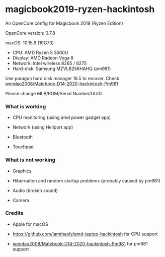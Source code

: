 # magicbook2019-ryzen-hackintosh

An OpenCore config for Magicbook 2019 (Ryzen Edition)

OpenCore version: 0.7.8

macOS: 10.15.6 (19G73)

- CPU: AMD Ryzen 5 3500U
- Display: AMD Radeon Vega 8
- Network: Intel wireless 8265 / 8275
- Hard-disk: Samsung MZVLB256HAHQ (pm981)

Use paragon hard disk manager 16.5 to recover. Check [wendao2008/Matebook-D14-2020-hackintosh-Pm981](https://github.com/wendao2008/Matebook-D14-2020-hackintosh-Pm981)

Please change MLB/ROM/Serial Number/UUID.

### What is working

* CPU monitoring (using amd power gadget app)

* Network (using Heilport app)

* Bluetooth

* Touchpad

### What is not working

* Graphics

* Hibernation and random startup problems (probably caused by pm981)

* Audio (broken sound)

* Camera

### Credits

* Apple for macOS

* https://github.com/iamthaoly/amd-laptop-hackintosh for CPU support

* [wendao2008/Matebook-D14-2020-hackintosh-Pm981](https://github.com/wendao2008/Matebook-D14-2020-hackintosh-Pm981) for pm981 support
